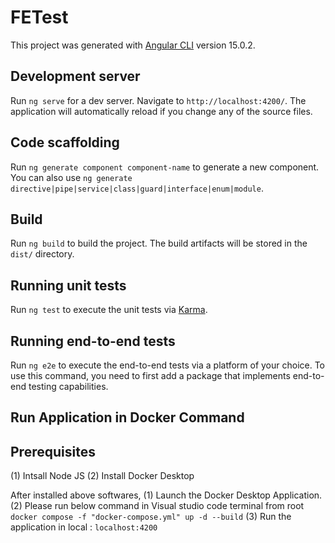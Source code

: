 # FETest

This project was generated with [Angular CLI](https://github.com/angular/angular-cli) version 15.0.2.

## Development server

Run `ng serve` for a dev server. Navigate to `http://localhost:4200/`. The application will automatically reload if you change any of the source files.

## Code scaffolding

Run `ng generate component component-name` to generate a new component. You can also use `ng generate directive|pipe|service|class|guard|interface|enum|module`.

## Build

Run `ng build` to build the project. The build artifacts will be stored in the `dist/` directory.

## Running unit tests

Run `ng test` to execute the unit tests via [Karma](https://karma-runner.github.io).

## Running end-to-end tests

Run `ng e2e` to execute the end-to-end tests via a platform of your choice. To use this command, you need to first add a package that implements end-to-end testing capabilities.

##  Run Application in Docker Command

## Prerequisites
(1) Intsall Node JS
(2) Install Docker Desktop

After installed above softwares, 
(1) Launch the Docker Desktop Application.
(2) Please run below command in Visual studio code terminal from root
    ` docker compose -f "docker-compose.yml" up -d --build`
(3) Run the application in local : `localhost:4200`    
